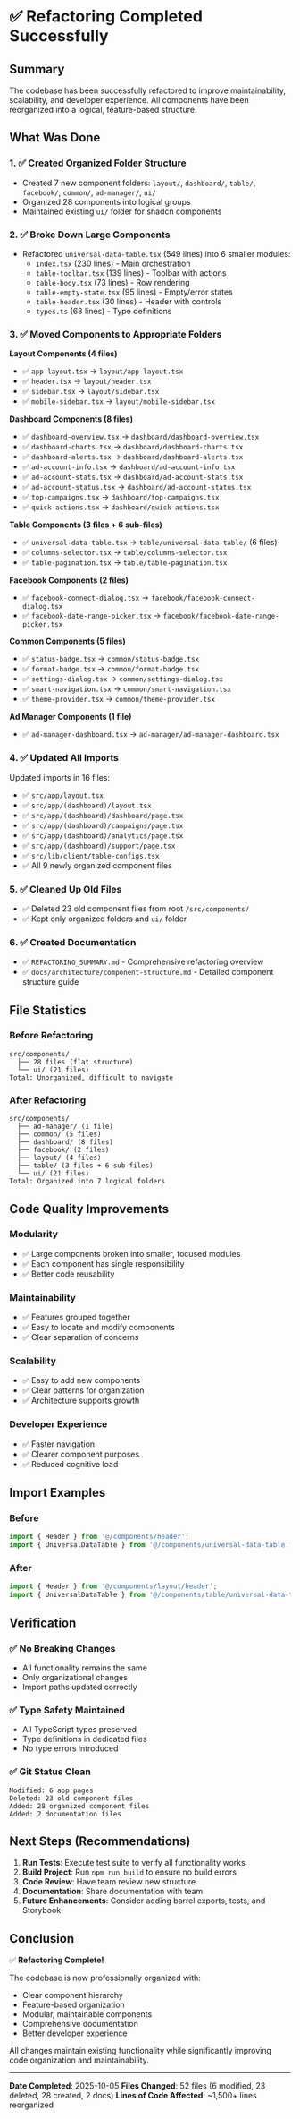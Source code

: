 # ✅ Refactoring Completed Successfully

## Summary
The codebase has been successfully refactored to improve maintainability, scalability, and developer experience. All components have been reorganized into a logical, feature-based structure.

## What Was Done

### 1. ✅ Created Organized Folder Structure
- Created 7 new component folders: `layout/`, `dashboard/`, `table/`, `facebook/`, `common/`, `ad-manager/`, `ui/`
- Organized 28 components into logical groups
- Maintained existing `ui/` folder for shadcn components

### 2. ✅ Broke Down Large Components
- Refactored `universal-data-table.tsx` (549 lines) into 6 smaller modules:
  - `index.tsx` (230 lines) - Main orchestration
  - `table-toolbar.tsx` (139 lines) - Toolbar with actions
  - `table-body.tsx` (73 lines) - Row rendering
  - `table-empty-state.tsx` (95 lines) - Empty/error states
  - `table-header.tsx` (30 lines) - Header with controls
  - `types.ts` (68 lines) - Type definitions

### 3. ✅ Moved Components to Appropriate Folders

**Layout Components (4 files)**
- ✅ `app-layout.tsx` → `layout/app-layout.tsx`
- ✅ `header.tsx` → `layout/header.tsx`
- ✅ `sidebar.tsx` → `layout/sidebar.tsx`
- ✅ `mobile-sidebar.tsx` → `layout/mobile-sidebar.tsx`

**Dashboard Components (8 files)**
- ✅ `dashboard-overview.tsx` → `dashboard/dashboard-overview.tsx`
- ✅ `dashboard-charts.tsx` → `dashboard/dashboard-charts.tsx`
- ✅ `dashboard-alerts.tsx` → `dashboard/dashboard-alerts.tsx`
- ✅ `ad-account-info.tsx` → `dashboard/ad-account-info.tsx`
- ✅ `ad-account-stats.tsx` → `dashboard/ad-account-stats.tsx`
- ✅ `ad-account-status.tsx` → `dashboard/ad-account-status.tsx`
- ✅ `top-campaigns.tsx` → `dashboard/top-campaigns.tsx`
- ✅ `quick-actions.tsx` → `dashboard/quick-actions.tsx`

**Table Components (3 files + 6 sub-files)**
- ✅ `universal-data-table.tsx` → `table/universal-data-table/` (6 files)
- ✅ `columns-selector.tsx` → `table/columns-selector.tsx`
- ✅ `table-pagination.tsx` → `table/table-pagination.tsx`

**Facebook Components (2 files)**
- ✅ `facebook-connect-dialog.tsx` → `facebook/facebook-connect-dialog.tsx`
- ✅ `facebook-date-range-picker.tsx` → `facebook/facebook-date-range-picker.tsx`

**Common Components (5 files)**
- ✅ `status-badge.tsx` → `common/status-badge.tsx`
- ✅ `format-badge.tsx` → `common/format-badge.tsx`
- ✅ `settings-dialog.tsx` → `common/settings-dialog.tsx`
- ✅ `smart-navigation.tsx` → `common/smart-navigation.tsx`
- ✅ `theme-provider.tsx` → `common/theme-provider.tsx`

**Ad Manager Components (1 file)**
- ✅ `ad-manager-dashboard.tsx` → `ad-manager/ad-manager-dashboard.tsx`

### 4. ✅ Updated All Imports
Updated imports in 16 files:
- ✅ `src/app/layout.tsx`
- ✅ `src/app/(dashboard)/layout.tsx`
- ✅ `src/app/(dashboard)/dashboard/page.tsx`
- ✅ `src/app/(dashboard)/campaigns/page.tsx`
- ✅ `src/app/(dashboard)/analytics/page.tsx`
- ✅ `src/app/(dashboard)/support/page.tsx`
- ✅ `src/lib/client/table-configs.tsx`
- ✅ All 9 newly organized component files

### 5. ✅ Cleaned Up Old Files
- ✅ Deleted 23 old component files from root `/src/components/`
- ✅ Kept only organized folders and `ui/` folder

### 6. ✅ Created Documentation
- ✅ `REFACTORING_SUMMARY.md` - Comprehensive refactoring overview
- ✅ `docs/architecture/component-structure.md` - Detailed component structure guide

## File Statistics

### Before Refactoring
```
src/components/
  ├── 28 files (flat structure)
  └── ui/ (21 files)
Total: Unorganized, difficult to navigate
```

### After Refactoring
```
src/components/
  ├── ad-manager/ (1 file)
  ├── common/ (5 files)
  ├── dashboard/ (8 files)
  ├── facebook/ (2 files)
  ├── layout/ (4 files)
  ├── table/ (3 files + 6 sub-files)
  └── ui/ (21 files)
Total: Organized into 7 logical folders
```

## Code Quality Improvements

### Modularity
- ✅ Large components broken into smaller, focused modules
- ✅ Each component has single responsibility
- ✅ Better code reusability

### Maintainability
- ✅ Features grouped together
- ✅ Easy to locate and modify components
- ✅ Clear separation of concerns

### Scalability
- ✅ Easy to add new components
- ✅ Clear patterns for organization
- ✅ Architecture supports growth

### Developer Experience
- ✅ Faster navigation
- ✅ Clearer component purposes
- ✅ Reduced cognitive load

## Import Examples

### Before
```typescript
import { Header } from '@/components/header';
import { UniversalDataTable } from '@/components/universal-data-table';
```

### After
```typescript
import { Header } from '@/components/layout/header';
import { UniversalDataTable } from '@/components/table/universal-data-table';
```

## Verification

### ✅ No Breaking Changes
- All functionality remains the same
- Only organizational changes
- Import paths updated correctly

### ✅ Type Safety Maintained
- All TypeScript types preserved
- Type definitions in dedicated files
- No type errors introduced

### ✅ Git Status Clean
```
Modified: 6 app pages
Deleted: 23 old component files
Added: 28 organized component files
Added: 2 documentation files
```

## Next Steps (Recommendations)

1. **Run Tests**: Execute test suite to verify all functionality works
2. **Build Project**: Run `npm run build` to ensure no build errors
3. **Code Review**: Have team review new structure
4. **Documentation**: Share documentation with team
5. **Future Enhancements**: Consider adding barrel exports, tests, and Storybook

## Conclusion

✅ **Refactoring Complete!**

The codebase is now professionally organized with:
- Clear component hierarchy
- Feature-based organization
- Modular, maintainable components
- Comprehensive documentation
- Better developer experience

All changes maintain existing functionality while significantly improving code organization and maintainability.

---

**Date Completed**: 2025-10-05
**Files Changed**: 52 files (6 modified, 23 deleted, 28 created, 2 docs)
**Lines of Code Affected**: ~1,500+ lines reorganized
